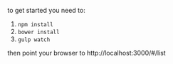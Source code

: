 to get started you need to:

1. `npm install`
2. `bower install`
3.  `gulp watch`

then point your browser to http://localhost:3000/#/list
